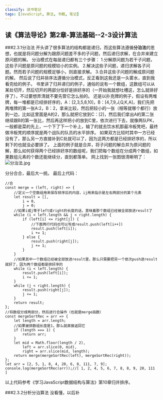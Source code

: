 ```yaml
---
classify: 读书笔记
tags: [JavaScript, 算法, 书籍, 笔记]
---
```


## 读《算法导论》第2章-算法基础--2-3设计算法
###2.3.1分治法
开头讲了很多算法的结构都是递归，而这些算法遵循**分治法**的思想，也就是将问题分解为跟原问题差不多的子问题，然后递归求解，在合并来建立原问题的解。
分治模式在每层递归都有三个步骤：
1.分解原问题为若干子问题，这些子问题是原问题的规模较小的实例。
2.解决这些子问题，递归求解各子问题。然而若子问题的规模足够小，则直接求解。
3.合并这些子问题的解成原问题的解。
然后说了归并排序法遵循分治模式，反正看到这我还是一头雾水，直到我看完给的例子。
书里讲了归并递归的例子，通俗的说有一个数组，这数组可以从某处切开，然后切开的两部分恰好是排好序的（一开始我就想吐槽这，怎么就排好序了），不过要想弄清就不要先管它怎么拍的。
还是以扑克牌的例子，假设有两堆牌，每一堆都是已经排好序的，A：[2,3,5,8,10]，B：[4,7,9,J,Q,K,A]，我们先把两堆牌的第一张A:2，B：2，拿来比较，然后把较小的一张（相等就哪个都行）放到一边，比如这里面是A的2，那么就把它放到C：[2]，然后我们拿出A的第二张继续跟B的第一张比，然后再这样把小的放到C里，依次进行下去，就像两队PK，一般都是菜的先上，一个下了下一个补上，输了的就去饮水机那最冷板凳吧，最终做冷板凳的顺序就是两个战队的队员的水平排序。
如果双方比较时其中一方已经没有了，那么另一方直接补到C处就可以了，因为这两方都是已经排好序的，所以剩下的也就没必要排了。
上面的例子就是合并，将子问题的解合并为原问题的解，那么如何获得两个已经排好序的数组呢，我们把每个数组在分成两个数组，如果数组元素的个数还能继续分，直到都落单。
网上找到一张图很清晰明了：
![分治法.jpg](https://upload-images.jianshu.io/upload_images/9910329-889661991543a606.jpg?imageMogr2/auto-orient/strip%7CimageView2/2/w/400)

分分合合，最后大一统。
最后上代码：
```
//合
const merge = (left, right) => {
    //定义一个空数组用来保存排序后的内容，ij用来指示是左右两部分的某个元素
	let result = [],
		i = 0,
        j = 0;
    //如果i或j等于left或right的长度的话，意味着那个数组已经被全部放进result了
	while (i < left.length && j < right.length) {
		if (left[i] <= right[j]) {
            //下面两行代码也可以写成result.push(left[i++])
			result.push(left[i]);
			i += 1;
		} else {
			result.push(right[j]);
			j += 1;
		}
    }
    //如果其中一个数组已经被全部放进result里，那么只需要把另一个依次push进result就好了，因为两个数组都是排好序的
	while (i < left.length) {
		result.push(left[i]);
		i += 1;
	}
	while (j < right.length) {
		result.push(right[j]);
		j += 1;
	}
	return result;
};
//将数组分成两部分，然后进行合操作（也就是merge函数）
const mergeSortRec = arr => {
    let length = arr.length;
    //如果被排数组长度是1，那么就直接返回它
	if (length === 1) {
		return arr;
	}
	let mid = Math.floor(length / 2),
		left = arr.slice(0, mid),
		right = arr.slice(mid, length);
	return merge(mergeSortRec(left), mergeSortRec(right));
};
let arr = [2, 5, 1, 8, 4, 20, 6, 8, 111, 7, 9];
console.log(mergeSortRec(arr));//[ 1, 2, 4, 5, 6, 7, 8, 8, 9, 20, 111 ]
```
以上代码参考《学习JavaScript数据结构与算法》第10章归并排序。

###2.3.2分析分治算法
没看懂，以后补
